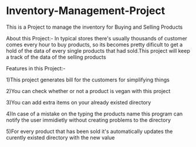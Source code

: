 # Inventory-Management-Project
This is a Project to manage the inventory for Buying and Selling Products

About this Project:-
In typical stores there's usually thousands of customer comes every hour to buy products, so its becomes pretty dificult to get a hold of the data of every single products that had sold.This project will keep a track of the data of the selling products


Features in this Project:-

1)This project generates bill for the customers for simplifying things

2)You can check whether or not a product is vegan with this project

3)You can add extra items on your already existed directory

4)In case of a mistake on the typing the products name this program can notify the user immidietly without creating problems to the directory

5)For every product that has been sold it's automatically updates the curently existed directory with the new value
